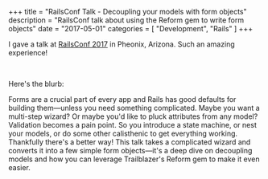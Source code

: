 +++
title = "RailsConf Talk - Decoupling your models with form objects"
description = "RailsConf talk about using the Reform gem to write form objects"
date = "2017-05-01"
categories = [
  "Development",
  "Rails"
]
+++

I gave a talk at [RailsConf 2017](http://www.railsconf.com/program#session-156) in Pheonix, Arizona. Such an amazing experience!

<script async class="speakerdeck-embed" data-id="2c924d61d04949aeb26c0aa3e509c8a3" data-ratio="1.77777777777778" src="//speakerdeck.com/assets/embed.js"></script>
<br>

Here's the blurb:

Forms are a crucial part of every app and Rails has good defaults for building them—unless you need something complicated. Maybe you want a multi-step wizard? Or maybe you'd like to pluck attributes from any model? Validation becomes a pain point. So you introduce a state machine, or nest your models, or do some other calisthenic to get everything working. Thankfully there's a better way! This talk takes a complicated wizard and converts it into a few simple form objects—it's a deep dive on decoupling models and how you can leverage Trailblazer's Reform gem to make it even easier.



